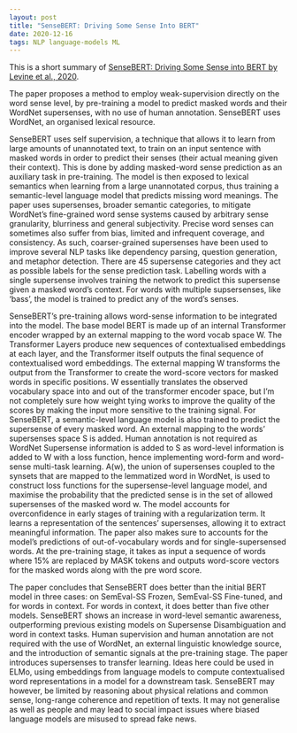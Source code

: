 ```yaml
---
layout: post
title: "SenseBERT: Driving Some Sense Into BERT"
date: 2020-12-16
tags: NLP language-models ML
---
```


This is a short summary of [SenseBERT: Driving Some Sense into BERT by
Levine et al., 2020](https://arxiv.org/abs/1908.05646).


The paper proposes a method to employ weak-supervision directly on the word sense level, by pre-training a model to predict masked words and their WordNet supersenses, with no use of human annotation. SenseBERT uses WordNet, an organised lexical resource.

SenseBERT uses self supervision, a technique that allows it to learn from large amounts of unannotated text, to train on an input sentence with masked words in order to predict their senses (their actual meaning given their context). This is done by adding masked-word sense prediction as an auxiliary task in pre-training. The model is then exposed to lexical semantics when learning from a large unannotated corpus, thus training a semantic-level language model that predicts missing word meanings. The paper uses supersenses, broader semantic categories, to mitigate WordNet’s fine-grained word sense systems caused by arbitrary sense granularity, blurriness and general subjectivity. Precise word senses can sometimes also suffer from bias, limited and infrequent coverage, and consistency. As such, coarser-grained supersenses have been used to improve several NLP tasks like dependency parsing, question generation, and metaphor detection. There are 45 supersense categories and they act as possible labels for the sense prediction task. Labelling words with a single supersense involves training the network to predict this supersense given a masked word’s context. For words with multiple supsersenses, like ‘bass’, the model is trained to predict any of the word’s senses.  

SenseBERT’s pre-training allows word-sense information to be integrated into the model. The base model BERT is made up of an internal Transformer encoder wrapped by an external mapping to the word vocab space W. The Transformer Layers produce new sequences of contextualised embeddings at each layer, and the Transformer itself outputs the final sequence of contextualised word embeddings. The external mapping W transforms the output from the Transformer to create the word-score vectors for masked words in specific positions. W essentially translates the observed vocabulary space into and out of the transformer encoder space, but I’m not completely sure how weight tying works to improve the quality of the scores by making the input more sensitive to the training signal. For SenseBERT, a semantic-level language model is also trained to predict the supersense of every masked word. An external mapping to the words’ supersenses space S is added. Human annotation is not required as WordNet Supersense information is added to S as word-level information is added to W with a loss function, hence implementing word-form and word-sense multi-task learning. A(w), the union of supersenses coupled to the synsets that are mapped to the lemmatized word in WordNet, is used to construct loss functions for the supersense-level language model, and maximise the probability that the predicted sense is in the set of allowed supersenses of the masked word w. The model accounts for overconfidence in early stages of training with a regularization term. It learns a representation of the sentences’ supersenses, allowing it to extract meaningful information. The paper also makes sure to accounts for the model’s predictions of out-of-vocabulary words and for single-supersensed words. At the pre-training stage, it takes as input a sequence of words where 15% are replaced by MASK tokens and outputs word-score vectors for the masked words along with the pre word score.

The paper concludes that SenseBERT does better than the initial BERT model in three cases: on SemEval-SS Frozen, SemEval-SS Fine-tuned, and for words in context. For words in context, it does better than five other models. SenseBERT shows an increase in word-level semantic awareness, outperforming previous existing models on Supersense Disambiguation and word in context tasks. Human supervision and human annotation are not required with the use of WordNet, an external linguistic knowledge source, and the introduction of semantic signals at the pre-training stage. The paper introduces supersenses to transfer learning. Ideas here could be used in ELMo, using embeddings from language models to compute contextualised word representations in a model for a downstream task. SenseBERT may however, be limited by reasoning about physical relations and common sense, long-range coherence and repetition of texts. It may not generalise as well as people and may lead to social impact issues where biased language models are misused to spread fake news.
